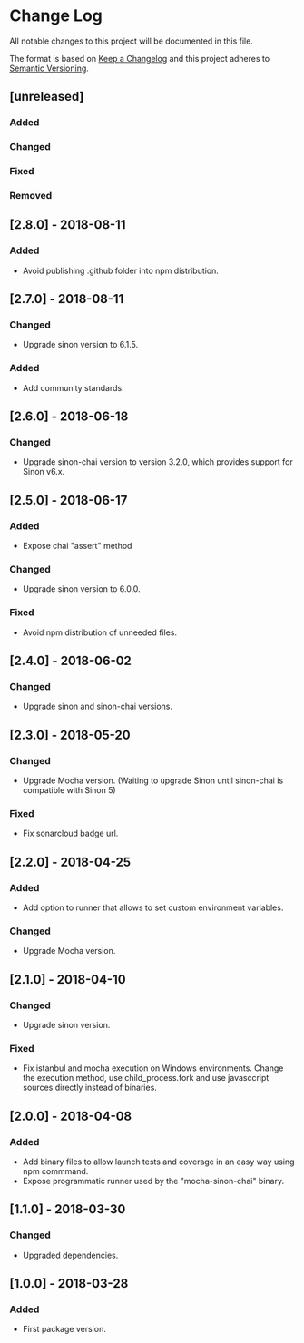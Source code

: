 # Change Log
All notable changes to this project will be documented in this file.

The format is based on [Keep a Changelog](http://keepachangelog.com/) 
and this project adheres to [Semantic Versioning](http://semver.org/).

## [unreleased]
### Added
### Changed
### Fixed
### Removed

## [2.8.0] - 2018-08-11
### Added
- Avoid publishing .github folder into npm distribution.

## [2.7.0] - 2018-08-11
### Changed
- Upgrade sinon version to 6.1.5.

### Added
- Add community standards.

## [2.6.0] - 2018-06-18
### Changed
- Upgrade sinon-chai version to version 3.2.0, which provides support for Sinon v6.x.

## [2.5.0] - 2018-06-17
### Added
- Expose chai "assert" method

### Changed
- Upgrade sinon version to 6.0.0.

### Fixed
- Avoid npm distribution of unneeded files.

## [2.4.0] - 2018-06-02
### Changed
- Upgrade sinon and sinon-chai versions.

## [2.3.0] - 2018-05-20
### Changed
- Upgrade Mocha version. (Waiting to upgrade Sinon until sinon-chai is compatible with Sinon 5)

### Fixed
- Fix sonarcloud badge url.

## [2.2.0] - 2018-04-25
### Added
- Add option to runner that allows to set custom environment variables.

### Changed
- Upgrade Mocha version.

## [2.1.0] - 2018-04-10
### Changed
- Upgrade sinon version.

### Fixed
- Fix istanbul and mocha execution on Windows environments. Change the execution method, use child_process.fork and use javasccript sources directly instead of binaries.

## [2.0.0] - 2018-04-08
### Added
- Add binary files to allow launch tests and coverage in an easy way using npm commmand.
- Expose programmatic runner used by the "mocha-sinon-chai" binary.

## [1.1.0] - 2018-03-30
### Changed
- Upgraded dependencies.

## [1.0.0] - 2018-03-28
### Added
- First package version.
